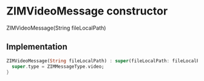 


# ZIMVideoMessage constructor







ZIMVideoMessage(String fileLocalPath)





## Implementation

```dart
ZIMVideoMessage(String fileLocalPath) : super(fileLocalPath: fileLocalPath) {
  super.type = ZIMMessageType.video;
}
```







